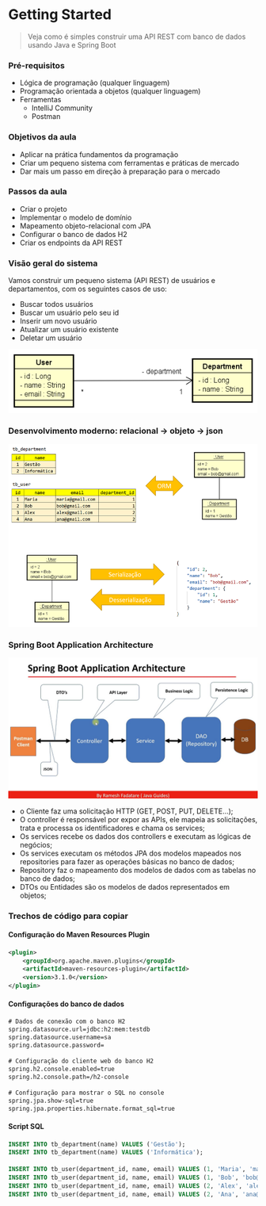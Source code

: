 # Getting Started

>  Veja como é simples construir uma API REST com banco de dados usando Java e Spring Boot

### Pré-requisitos

- Lógica de programação (qualquer linguagem)
- Programação orientada a objetos (qualquer linguagem)
- Ferramentas
    - IntelliJ Community
    - Postman

### Objetivos da aula

- Aplicar na prática fundamentos da programação
- Criar um pequeno sistema com ferramentas e práticas de mercado
- Dar mais um passo em direção à preparação para o mercado

### Passos da aula

- Criar o projeto
- Implementar o modelo de domínio
- Mapeamento objeto-relacional com JPA
- Configurar o banco de dados H2
- Criar os endpoints da API REST

### Visão geral do sistema

Vamos construir um pequeno sistema (API REST) de usuários e departamentos, com os seguintes casos de uso:

- Buscar todos usuários
- Buscar um usuário pelo seu id
- Inserir um novo usuário
- Atualizar um usuário existente
- Deletar um usuário

![Image](imgs/dominio.png "Modelo conceitual")

### Desenvolvimento moderno: relacional -> objeto -> json

![Image](imgs/objetos.png "Objetos")


### Spring Boot Application Architecture

![Image](imgs/mvc-java-spring.jpeg "Spring Boot Application Architecture")

- o Cliente faz uma solicitação HTTP (GET, POST, PUT, DELETE...);
- O controller é responsável por expor as APIs, ele mapeia as solicitações, trata e processa os identificadores e chama os services;
- Os services recebe os dados dos controllers e executam as lógicas de negócios;
- Os services executam os métodos JPA dos modelos mapeados nos repositories para fazer as operações básicas no banco de dados;
- Repository faz o mapeamento dos modelos de dados com as tabelas no banco de dados;
- DTOs ou Entidades são os modelos de dados representados em objetos;

### Trechos de código para copiar

#### Configuração do Maven Resources Plugin

```xml
<plugin>
	<groupId>org.apache.maven.plugins</groupId>
	<artifactId>maven-resources-plugin</artifactId>
	<version>3.1.0</version>
</plugin>
```

#### Configurações do banco de dados

```
# Dados de conexão com o banco H2
spring.datasource.url=jdbc:h2:mem:testdb
spring.datasource.username=sa
spring.datasource.password=

# Configuração do cliente web do banco H2
spring.h2.console.enabled=true
spring.h2.console.path=/h2-console

# Configuração para mostrar o SQL no console
spring.jpa.show-sql=true
spring.jpa.properties.hibernate.format_sql=true
```

#### Script SQL

```sql
INSERT INTO tb_department(name) VALUES ('Gestão');
INSERT INTO tb_department(name) VALUES ('Informática');

INSERT INTO tb_user(department_id, name, email) VALUES (1, 'Maria', 'maria@gmail.com');
INSERT INTO tb_user(department_id, name, email) VALUES (1, 'Bob', 'bob@gmail.com');
INSERT INTO tb_user(department_id, name, email) VALUES (2, 'Alex', 'alex@gmail.com');
INSERT INTO tb_user(department_id, name, email) VALUES (2, 'Ana', 'ana@gmail.com');
```
